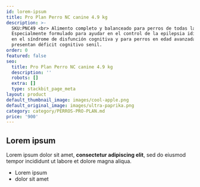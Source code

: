 ```yaml
---
id: lorem-ipsum
title: Pro Plan Perro NC canine 4.9 kg
description: >-
  SKU:PNC49 <br> Alimento completo y balanceado para perros de todas las edades.
  Especialmente formulado para ayudar en el control de la epilepsia idiopática,
  en el síndrome de disfunción cognitiva y para perros en edad avanzada que
  presentan déficit cognitivo senil.
order: 0
featured: false
seo:
  title: Pro Plan Perro NC canine 4.9 kg
  description: ''
  robots: []
  extra: []
  type: stackbit_page_meta
layout: product
default_thumbnail_image: images/cool-apple.png
default_original_image: images/ultra-paprika.png
category: category/PERROS-PRO-PLAN.md
price: '900'
---
```

## Lorem ipsum

Lorem ipsum dolor sit amet, **consectetur adipiscing elit**, sed do eiusmod tempor incididunt ut labore et dolore magna aliqua.

- Lorem ipsum
- dolor sit amet